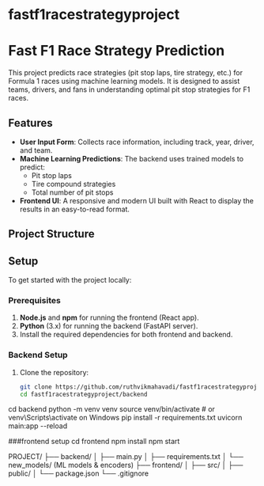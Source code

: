 # fastf1racestrategyproject

# Fast F1 Race Strategy Prediction

This project predicts race strategies (pit stop laps, tire strategy, etc.) for Formula 1 races using machine learning models. It is designed to assist teams, drivers, and fans in understanding optimal pit stop strategies for F1 races.

## Features

- **User Input Form**: Collects race information, including track, year, driver, and team.
- **Machine Learning Predictions**: The backend uses trained models to predict:
  - Pit stop laps
  - Tire compound strategies
  - Total number of pit stops
- **Frontend UI**: A responsive and modern UI built with React to display the results in an easy-to-read format.

## Project Structure


## Setup

To get started with the project locally:

### Prerequisites

1. **Node.js** and **npm** for running the frontend (React app).
2. **Python** (3.x) for running the backend (FastAPI server).
3. Install the required dependencies for both frontend and backend.

### Backend Setup

1. Clone the repository:
   ```bash
   git clone https://github.com/ruthvikmahavadi/fastf1racestrategyproject.git
   cd fastf1racestrategyproject/backend

cd backend
python -m venv venv
source venv/bin/activate  # or venv\Scripts\activate on Windows
pip install -r requirements.txt
uvicorn main:app --reload

###frontend setup
cd frontend
npm install
npm start



PROJECT/
├── backend/
│   ├── main.py
│   ├── requirements.txt
│   └── new_models/ (ML models & encoders)
├── frontend/
│   ├── src/
│   ├── public/
│   └── package.json
└── .gitignore


